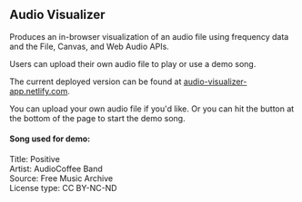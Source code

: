 ## Audio Visualizer

Produces an in-browser visualization of an audio file using frequency data and
the File, Canvas, and Web Audio APIs.

Users can upload their own audio file to play or use a demo song.

The current deployed version can be found at [audio-visualizer-app.netlify.com](https://audio-visualizer-app.netlify.com).

You can upload your own audio file if you'd like. Or you can hit the
button at the bottom of the page to start the demo song.

#### Song used for demo:
Title: Positive \
Artist: AudioCoffee Band \
Source: Free Music Archive \
License type: CC BY-NC-ND
